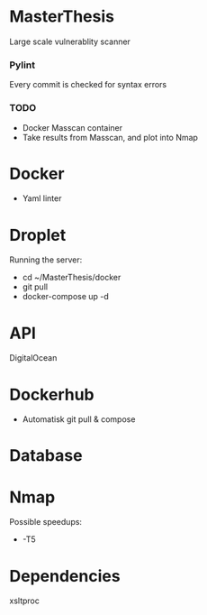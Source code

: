 # MasterThesis
Large scale vulnerablity scanner
### Pylint
Every commit is checked for syntax errors

### TODO
- Docker Masscan container
- Take results from Masscan, and plot into Nmap

# Docker
- Yaml linter

# Droplet
Running the server: 
- cd ~/MasterThesis/docker
- git pull
- docker-compose up -d

# API
DigitalOcean

# Dockerhub
- Automatisk git pull & compose

# Database

# Nmap
Possible speedups:
- -T5

# Dependencies
xsltproc
